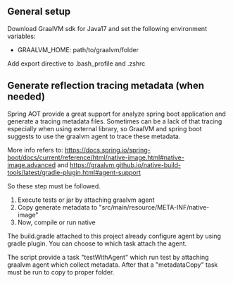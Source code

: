 ## General setup
Download GraalVM sdk for Java17 and set the following environment variables:
- GRAALVM_HOME: path/to/graalvm/folder

Add export directive to .bash_profile and .zshrc

## Generate reflection tracing metadata (when needed)
Spring AOT provide a great support for analyze spring boot application and generate a tracing metadata files.
Sometimes can be a lack of that tracing especially when using external library, so GraalVM and spring boot suggests
to use the graalvm agent to trace these metadata.

More info refers to: https://docs.spring.io/spring-boot/docs/current/reference/html/native-image.html#native-image.advanced
and https://graalvm.github.io/native-build-tools/latest/gradle-plugin.html#agent-support

So these step must be followed.
1. Execute tests or jar by attaching graalvm agent
2. Copy generate metadata to "src/main/resource/META-INF/native-image"
3. Now, compile or run native

The build.gradle attached to this project already configure agent by using gradle plugin.
You can choose to which task attach the agent. 

The script provide a task "testWithAgent" which run test by attaching graalvm agent which collect metadata.
After that a "metadataCopy" task must be run to copy to proper folder.
